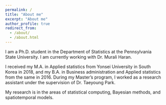 ```yaml
---
permalink: /
title: "About me"
excerpt: "About me"
author_profile: true
redirect_from: 
  - /about/
  - /about.html
---
```


I am a Ph.D. student in the Department of Statistics at the Pennsylvania State University. I am currently working with Dr. Murali Haran.

I received my M.A. in Applied statistics from Yonsei University in South Korea in 2018, and my B.A. in Business administration and Applied statistics from the same in 2016. During my Master’s program, I worked as a research assistant under the supervision of Dr. Taeyoung Park.

My research is in the areas of statistical computing, Bayesian methods, and spatiotemporal models.
